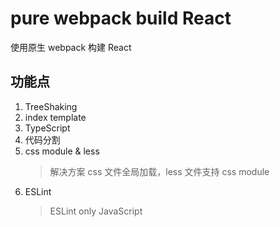 # pure webpack build React

使用原生 webpack 构建 React 

## 功能点

1. TreeShaking
2. index template 
3. TypeScript
4. 代码分割
5. css module & less 
    > 解决方案 css 文件全局加载，less 文件支持 css module
6. ESLint
    > ESLint only JavaScript